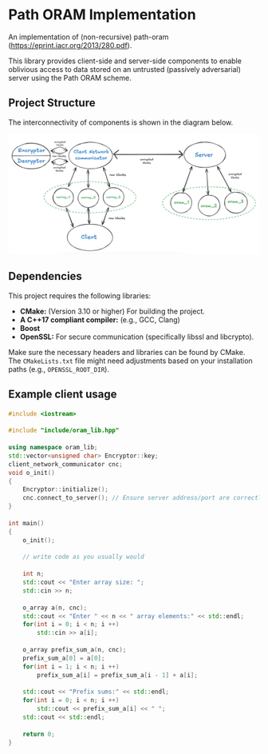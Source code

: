 # Path ORAM Implementation

An implementation of (non-recursive) path-oram (https://eprint.iacr.org/2013/280.pdf).

This library provides client-side and server-side components to enable oblivious access to data stored on an untrusted (passively adversarial) server using the Path ORAM scheme.

## Project Structure

The interconnectivity of components is shown in the diagram below.

![ORAM Structure](misc/structure.png)

## Dependencies

This project requires the following libraries:

*   **CMake:** (Version 3.10 or higher) For building the project.
*   **A C++17 compliant compiler:** (e.g., GCC, Clang)
*   **Boost**
*   **OpenSSL:** For secure communication (specifically libssl and libcrypto).


Make sure the necessary headers and libraries can be found by CMake. The `CMakeLists.txt` file might need adjustments based on your installation paths (e.g., `OPENSSL_ROOT_DIR`).

## Example client usage

```cpp
#include <iostream>

#include "include/oram_lib.hpp"

using namespace oram_lib;
std::vector<unsigned char> Encryptor::key;
client_network_communicator cnc;
void o_init()
{
    Encryptor::initialize();
    cnc.connect_to_server(); // Ensure server address/port are correctly configured in case the connection fails
}

int main()
{
    o_init();

    // write code as you usually would 

    int n;
    std::cout << "Enter array size: ";
    std::cin >> n;

    o_array a(n, cnc);
    std::cout << "Enter " << n << " array elements:" << std::endl;
    for(int i = 0; i < n; i ++)
        std::cin >> a[i];

    o_array prefix_sum_a(n, cnc);
    prefix_sum_a[0] = a[0];
    for(int i = 1; i < n; i ++)
        prefix_sum_a[i] = prefix_sum_a[i - 1] + a[i];

    std::cout << "Prefix sums:" << std::endl;
    for(int i = 0; i < n; i ++)
        std::cout << prefix_sum_a[i] << " ";
    std::cout << std::endl;

    return 0;
}
```